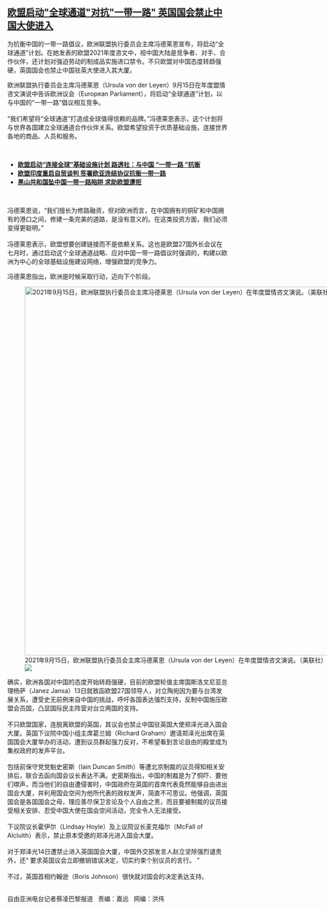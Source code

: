 <!--1631735177000-->
[欧盟启动"全球通道"对抗"一带一路"  英国国会禁止中国大使进入](https://www.rfa.org/mandarin/yataibaodao/junshiwaijiao/cl-09152021121350.html)
------

<p></p><p>为抗衡中国的一带一路倡议，欧洲联盟执行委员会主席冯德莱恩宣布，将启动“全球通道”计划。在她发表的欧盟2021年度咨文中，视中国大陆是竞争者、对手、合作伙伴，还计划对强迫劳动的制成品实施进口禁令。不只欧盟对中国态度转趋强硬，英国国会也禁止中国驻英大使进入其大厦。</p><p>欧洲联盟执行委员会主席冯德莱恩（Ursula von der Leyen）9月15日在年度盟情咨文演说中告诉欧洲议会（European Parliament），将启动“全球通道”计划，以与中国的“一带一路”倡议相互竞争。<br/><br/>“我们希望将“全球通道”打造成全球值得信赖的品牌。”冯德莱恩表示，这个计划将与世界各国建立全球通道合作伙伴关系。欧盟希望投资于优质基础设施，连接世界各地的商品、人员和服务。<a href="https://www.rfa.org/mandarin/Xinwen/1-07122021073933.html"><strong></strong></a></p><p><br/></p><ul><li><a href="https://www.rfa.org/mandarin/Xinwen/1-07122021073933.html"><strong>欧盟启动“连接全球”基础设施计划 路透社：与中国 “一带一路 ”抗衡</strong></a></li><li><a href="https://www.rfa.org/mandarin/yataibaodao/junshiwaijiao/cl-05102021085409.html"><strong>欧盟印度重启自贸谈判 签署欧亚连结协议抗衡一带一路</strong></a></li><li><a href="https://www.rfa.org/mandarin/yataibaodao/junshiwaijiao/cl-04132021135014.html"><strong>黑山共和国坠中国一带一路陷阱 求助欧盟遭拒</strong></a></li></ul><p><br/></p><p>冯德莱恩说，“我们擅长为修路融资，但对欧洲而言，在中国拥有的铜矿和中国拥有的港口之间，修建一条完美的道路，是没有意义的。在这类投资方面，我们必须变得更聪明。”<br/><br/>冯德莱恩表示，欧盟想要创建链接而不是依赖关系。这也是欧盟27国外长会议在七月时，通过启动这个全球通道战略、应对中国一带一路倡议时强调的，构建以欧洲为中心的全球基础设施建设网络，增强欧盟的竞争力。</p><p>冯德莱恩指出，欧洲是时候采取行动，迈向下个阶段。</p><p><figure class="image-richtext image-inline captioned" style="width:1500px;"><img alt="2021年9月15日，欧洲联盟执行委员会主席冯德莱恩（Ursula von der Leyen）在年度盟情咨文演说。（美联社）" height="844" src="https://www.rfa.org/mandarin/yataibaodao/junshiwaijiao/cl-09152021121350.html/ap21258299207941.jpg/@@images/74d385dd-b907-4b26-902e-4fffbc49666a.jpeg" title="AP21258299207941.jpg" width="1500"/><figcaption class="image-caption">2021年9月15日，欧洲联盟执行委员会主席冯德莱恩（Ursula von der Leyen）在年度盟情咨文演说。（美联社）</figcaption><small></small><div id="zoomattribute"><a data-caption="2021年9月15日，欧洲联盟执行委员会主席冯德莱恩（Ursula von der Leyen）在年度盟情咨文演说。（美联社）" data-fancybox="" href="https://www.rfa.org/mandarin/yataibaodao/junshiwaijiao/cl-09152021121350.html/ap21258299207941.jpg" id="single_image" title="2021年9月15日，欧洲联盟执行委员会主席冯德莱恩（Ursula von der Leyen）在年度盟情咨文演说。（美联社）"><img src="/++plone++rfa-resources/img/icon-zoom.png"/></a></div></figure></p><p>确实，欧洲各国对中国的态度开始转趋强硬，目前的欧盟轮值主席国斯洛文尼亚总理杨萨（Janez Jansa）13日就致函欧盟27国领导人，对立陶宛因为要与台湾发展关系，遭受史无前例来自中国的挑战，呼吁各国表达强烈支持，反制中国施压欧盟会员国，凸显国际民主阵营对台立两国的支持。<br/><br/>不只欧盟国家，连脱离欧盟的英国，其议会也禁止中国驻英国大使郑泽光进入国会大厦。英国下议院中国小组主席葛兰姆（Richard Graham）邀请郑泽光出席在英国国会大厦举办的活动，遭到议员群起强力反对，不希望看到言论自由的殿堂成为集权政府的发声平台。<br/><br/>包括前保守党党魁史密斯（Iain Duncan Smith）等遭北京制裁的议员得知相关安排后，联合去函向国会议长表达不满。史密斯指出，中国的制裁是为了恫吓、要他们噤声，而当他们的自由遭侵害时，中国政府在英国的首席代表竟然能够自由进出国会大厦，并利用国会空间为他所代表的政权发声，简直不可思议。他强调，英国国会是各国国会之母，理应善尽保卫言论及个人自由之责，而且要被制裁的议员接受相关安排、忍受中国大使在国会空间活动，完全令人无法接受。<br/><br/>下议院议长霍伊尔（Lindsay Hoyle）及上议院议长麦克福尔（McFall of Alcluith）表示，禁止原本受邀的郑泽光进入国会大厦。<br/><br/>对于郑泽光14日遭禁止进入英国国会大厦，中国外交部发言人赵立坚除强烈谴责外，还“ 要求英国议会立即撤销错误决定，切实约束个别议员的言行。 ”<br/><br/>不过，英国首相约翰逊（Boris Johnson）很快就对国会的决定表达支持。</p><p><br/>自由亚洲电台记者蔡凌巴黎报道   责编：嘉远   网编：洪伟</p>
